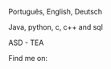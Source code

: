 
Português, English, Deutsch

Java, python, c, c++ and sql

ASD - TEA


Find me on:
 

<!---  Check Out my [personal blog!](https://giselaortt.github.io/)

--->
